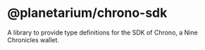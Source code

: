 @planetarium/chrono-sdk
=======================

A library to provide type definitions for the SDK of Chrono, a Nine Chronicles wallet.
